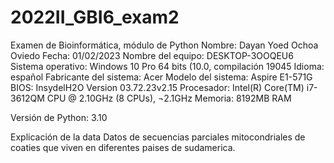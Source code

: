 # 2022II_GBI6_exam2
Examen de Bioinformática, módulo de Python
Nombre: Dayan Yoed Ochoa Oviedo
Fecha: 01/02/2023
Nombre del equipo: DESKTOP-3OOQEU6
Sistema operativo: Windows 10 Pro 64 bits (10.0, compilación 19045
Idioma: español
Fabricante del sistema: Acer
Modelo del sistema: Aspire E1-571G
BIOS: InsydelH2O Version 03.72.23v2.15
Procesador: Intel(R) Core(TM) i7-3612QM CPU @ 2.10GHz (8 CPUs), ¬2.1GHz
Memoria: 8192MB RAM

Versión de Python: 3.10

Explicación de la data
Datos de secuencias parciales mitocondriales de coaties que viven en diferentes paises de sudamerica. 